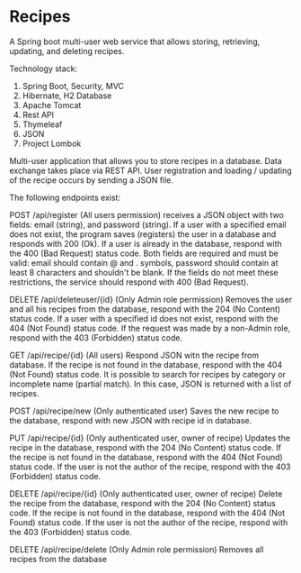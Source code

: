 # Recipes
A Spring boot multi-user web service that allows storing, retrieving, updating, and deleting recipes.

Technology stack:
1) Spring Boot, Security, MVC
2) Hibernate, H2 Database
3) Apache Tomcat
3) Rest API
4) Thymeleaf
5) JSON
6) Project Lombok

Multi-user application that allows you to store recipes in a database. 
Data exchange takes place via REST API. User registration and loading / updating of the recipe occurs by sending a JSON file.

The following endpoints exist:

POST /api/register (All users permission)
receives a JSON object with two fields: email (string), and password (string).
If a user with a specified email does not exist, the program saves (registers) the user in a database and responds with 200 (Ok). 
If a user is already in the database, respond with the 400 (Bad Request) status code.
Both fields are required and must be valid: email should contain @ and . symbols, password should contain at least 8 characters and shouldn't be blank.
If the fields do not meet these restrictions, the service should respond with 400 (Bad Request).

DELETE /api/deleteuser/{id} (Only Admin role permission)
Removes the user and all his recipes from the database, respond with the 204 (No Content) status code.
If a user with a specified id does not exist, respond with the 404 (Not Found) status code.
If the request was made by a non-Admin role, respond with the 403 (Forbidden) status code.

GET /api/recipe/{id} (All users)
Respond JSON witn the recipe from database.
If the recipe is not found in the database, respond with the 404 (Not Found) status code.
It is possible to search for recipes by category or incomplete name (partial match). In this case, JSON is returned with a list of recipes.

POST /api/recipe/new (Only authenticated user)
Saves the new recipe to the database, respond with new JSON with recipe id in database.

PUT /api/recipe/{id} (Only authenticated user, owner of recipe)
Updates the recipe in the database, respond with the 204 (No Content) status code.
If the recipe is not found in the database, respond with the 404 (Not Found) status code.
If the user is not the author of the recipe, respond with the 403 (Forbidden) status code.

DELETE /api/recipe/{id} (Only authenticated user, owner of recipe)
Delete the recipe from the database, respond with the 204 (No Content) status code.
If the recipe is not found in the database, respond with the 404 (Not Found) status code.
If the user is not the author of the recipe, respond with the 403 (Forbidden) status code.

DELETE /api/recipe/delete (Only Admin role permission)
Removes all recipes from the database
